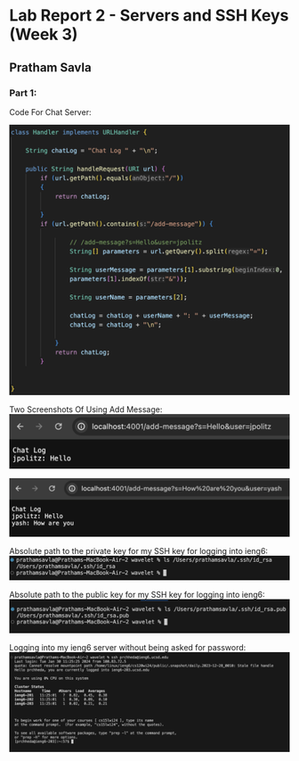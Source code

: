 # Lab Report 2 - Servers and SSH Keys (Week 3)
## Pratham Savla

### Part 1:
Code For Chat Server:

![Code For Chat Server](part1.png)

Two Screenshots Of Using Add Message:
![Using Add Message #1](part2.png)

![Using Add Message #2](part3.png)

Absolute path to the private key for my SSH key for logging into ieng6:
![Private Key](part5.png)

Absolute path to the public key for my SSH key for logging into ieng6:
![Public Key](part4.png)

Logging into my ieng6 server without being asked for password:
![No password](part6.png)


